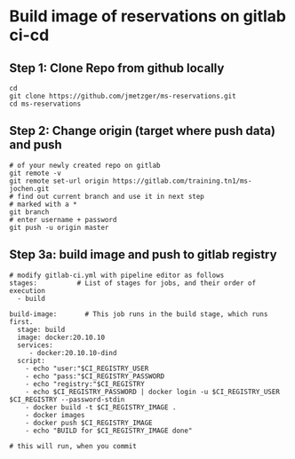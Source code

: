 # Build image of reservations on gitlab ci-cd 

## Step 1: Clone Repo from github locally

```
cd
git clone https://github.com/jmetzger/ms-reservations.git
cd ms-reservations
```

## Step 2: Change origin (target where push data) and push 

```
# of your newly created repo on gitlab 
git remote -v
git remote set-url origin https://gitlab.com/training.tn1/ms-jochen.git
# find out current branch and use it in next step
# marked with a *
git branch
# enter username + password 
git push -u origin master 
```

## Step 3a: build image and push to gitlab registry 

```
# modify gitlab-ci.yml with pipeline editor as follows
stages:          # List of stages for jobs, and their order of execution
  - build

build-image:       # This job runs in the build stage, which runs first.
  stage: build
  image: docker:20.10.10
  services:
     - docker:20.10.10-dind
  script:
    - echo "user:"$CI_REGISTRY_USER
    - echo "pass:"$CI_REGISTRY_PASSWORD
    - echo "registry:"$CI_REGISTRY
    - echo $CI_REGISTRY_PASSWORD | docker login -u $CI_REGISTRY_USER $CI_REGISTRY --password-stdin
    - docker build -t $CI_REGISTRY_IMAGE .
    - docker images
    - docker push $CI_REGISTRY_IMAGE
    - echo "BUILD for $CI_REGISTRY_IMAGE done"
```

```
# this will run, when you commit
```
